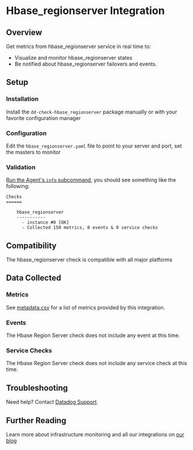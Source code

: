 # Hbase_regionserver Integration

## Overview

Get metrics from hbase_regionserver service in real time to:

* Visualize and monitor hbase_regionserver states
* Be notified about hbase_regionserver failovers and events.

## Setup
### Installation

Install the `dd-check-hbase_regionserver` package manually or with your favorite configuration manager

### Configuration

Edit the `hbase_regionserver.yaml` file to point to your server and port, set the masters to monitor

### Validation

[Run the Agent's `info` subcommand](https://docs.datadoghq.com/agent/faq/agent-status-and-information/), you should see something like the following:

    Checks
    ======

        hbase_regionserver
        -----------
          - instance #0 [OK]
          - Collected 150 metrics, 0 events & 0 service checks

## Compatibility

The hbase_regionserver check is compatible with all major platforms

## Data Collected
### Metrics
See [metadata.csv](https://github.com/DataDog/integrations-extras/blob/master/hbase_regionserver/metadata.csv) for a list of metrics provided by this integration.

### Events
The Hbase Region Server check does not include any event at this time.

### Service Checks
The Hbase Region Server check does not include any service check at this time.

## Troubleshooting
Need help? Contact [Datadog Support](http://docs.datadoghq.com/help/).

## Further Reading

Learn more about infrastructure monitoring and all our integrations on [our blog](https://www.datadoghq.com/blog/)